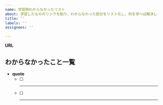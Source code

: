 ```yaml
---
name: 学習時わからなかったリスト
about: 学習したもののリンクを貼り、わからなかった部分をリスト化し、何を学べば解決しそうかをチェックボックスリスト層を作る。全てチェックしたらクローズ。
title: ''
labels: ''
assignees: ''

---
```


____URL____

## わからなかったこと一覧

* ____quote____
  - [ ] _________
  - [ ] _________
